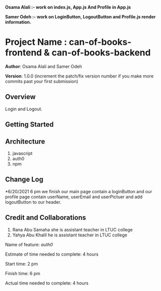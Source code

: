 **Osama Alali :- work on index.js, App.js And Profile in App.js**

**Samer Odeh :- work on LoginButton, LogoutButton and Profile.js render information.**






# Project Name : **can-of-books-frontend & can-of-books-backend**



**Author**: Osama Alali and Samer Odeh

**Version**: 1.0.0 (increment the patch/fix version number if you make more commits past your first submission)

## Overview
Login and Logout.

## Getting Started
<!-- What are the steps that a user must take in order to build this app on their own machine and get it running? -->

## Architecture

1. javascript
2. auth0
3. npm

## Change Log

*6/20/2021 6 pm we finish our main page contain a loginButton and our profile page contain userName, userEmail and userPictuer and add logoutButton to our header.

## Credit and Collaborations

1. Rana Abu Samaha she is assistant teacher in LTUC college
2. Yahya Abu Khalil he is assistant teacher in LTUC college



Name of feature: *auth0*

Estimate of time needed to complete: 4 hours

Start time: 2 pm

Finish time: 6 pm 

Actual time needed to complete: 4 hours
